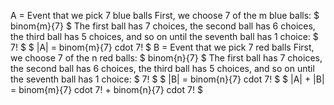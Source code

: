 A = Event that we pick 7 blue balls 
First, we choose 7 of the m blue balls: $ binom{m}{7} $ 
The first ball has 7 choices, the second ball has 6 choices, the third ball has 5 choices, and so on until the seventh ball has 1 choice: $ 7! $ 
$ |A| = binom{m}{7} cdot 7! $ 
B = Event that we pick 7 red balls 
First, we choose 7 of the n red balls: $ binom{n}{7} $ 
The first ball has 7 choices, the second ball has 6 choices, the third ball has 5 choices, and so on until the seventh ball has 1 choice: $ 7! $ 
$ |B| = binom{n}{7} cdot 7! $ 
$ |A| + |B| = binom{m}{7} cdot 7! + binom{n}{7} cdot 7! $
